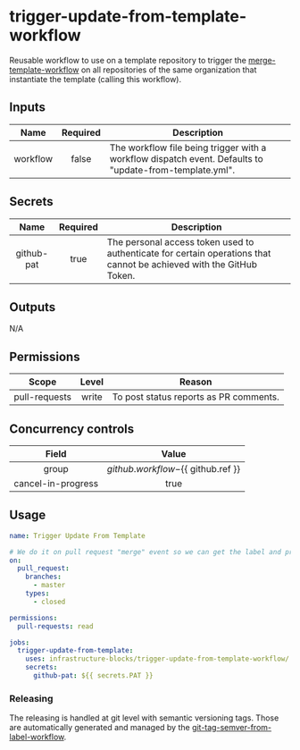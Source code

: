 # trigger-update-from-template-workflow

Reusable workflow to use on a template repository to trigger the
[merge-template-workflow](https://github.com/infrastructure-blocks/merge-template-workflow)
on all repositories of the same organization that instantiate the template (calling this workflow).

## Inputs

|   Name   | Required | Description                                                                                             |
|:--------:|:--------:|---------------------------------------------------------------------------------------------------------|
| workflow |  false   | The workflow file being trigger with a workflow dispatch event. Defaults to "update-from-template.yml". |

## Secrets

|    Name    | Required | Description                                                                                                          |
|:----------:|:--------:|----------------------------------------------------------------------------------------------------------------------|
| github-pat |   true   | The personal access token used to authenticate for certain operations that cannot be achieved with the GitHub Token. |

## Outputs

N/A

## Permissions

|     Scope     | Level | Reason                                 |
|:-------------:|:-----:|----------------------------------------|
| pull-requests | write | To post status reports as PR comments. |

## Concurrency controls

|      Field         |                 Value                    |
|:------------------:|:----------------------------------------:|
|       group        | ${{ github.workflow }}-${{ github.ref }} |
| cancel-in-progress |                   true                   | 

## Usage

```yaml
name: Trigger Update From Template

# We do it on pull request "merge" event so we can get the label and propagate it more easily.
on:
  pull_request:
    branches:
      - master
    types:
      - closed

permissions:
  pull-requests: read

jobs:
  trigger-update-from-template:
    uses: infrastructure-blocks/trigger-update-from-template-workflow/.github/workflows/trigger-update-from-template.yml@v1
    secrets:
      github-pat: ${{ secrets.PAT }}
```

### Releasing

The releasing is handled at git level with semantic versioning tags. Those are automatically generated and managed
by the [git-tag-semver-from-label-workflow](https://github.com/infrastructure-blocks/git-tag-semver-from-label-workflow).
